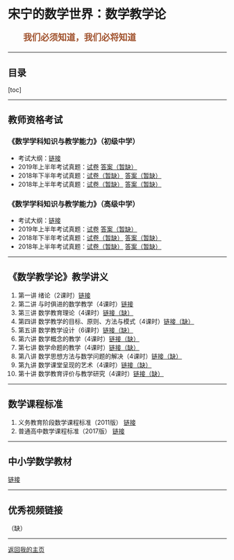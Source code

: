 # 宋宁的数学世界：数学教学论

<p style="color:sienna;font-family:KaiTi;margin-left:35px;font-weight:bold;font-size:20px";>
    我们必须知道，我们必将知道
</p>

---

## 目录

[toc]

---

## 教师资格考试

### 《数学学科知识与教学能力》（初级中学）

+ 考试大纲：<a href="/html/lecture/mathTeacher/chuzhong/chuzhong-exam.html">链接</a>
+ 2019年上半年考试真题：<a href="/html/lecture/mathTeacher/chuzhong/2019-1-e.html">试卷</a> <a href="/html/lecture/mathTeacher/chuzhong/2019-1-a.html">答案（暂缺）</a>
+ 2018年下半年考试真题：<a href="/html/lecture/mathTeacher/chuzhong/2018-2-e.html">试卷（暂缺）</a> <a href="/html/lecture/mathTeacher/chuzhong/2018-2-a.html">答案（暂缺）</a>
+ 2018年上半年考试真题：<a href="/html/lecture/mathTeacher/chuzhong/2018-1-e.html">试卷（暂缺）</a> <a href="/html/lecture/mathTeacher/chuzhong/2018-1-a.html">答案（暂缺）</a>

### 《数学学科知识与教学能力》（高级中学）

+ 考试大纲：<a href="/html/lecture/mathTeacher/gaozhong/gaozhong-exam.html">链接</a>
+ 2019年上半年考试真题：<a href="/html/lecture/mathTeacher/gaozhong/2019-1-e.html">试卷</a> <a href="/html/lecture/mathTeacher/gaozhong/2019-1-a.html">答案（暂缺）</a>
+ 2018年下半年考试真题：<a href="/html/lecture/mathTeacher/gaozhong/2018-2-e.html">试卷（暂缺）</a> <a href="/html/lecture/mathTeacher/gaozhong/2018-2-a.html">答案（暂缺）</a>
+ 2018年上半年考试真题：<a href="/html/lecture/mathTeacher/gaozhong/2018-1-e.html">试卷（暂缺）</a> <a href="/html/lecture/mathTeacher/gaozhong/2018-1-a.html">答案（暂缺）</a>

---

## 《数学教学论》教学讲义

1. 第一讲 绪论（2课时）<a href="/html/lecture/mathTeacher/jiangyi/01.html">链接</a>
2. 第二讲 与时俱进的数学教学（4课时）<a href="/html/lecture/mathTeacher/jiangyi/02.html">链接</a>
3. 第三讲 数学教育理论（4课时）<a href="/html/lecture/mathTeacher/jiangyi/03.html">链接（缺）</a>
4. 第四讲 数学教学的目标、原则、方法与模式（4课时）<a href="/html/lecture/mathTeacher/jiangyi/04.html">链接（缺）</a>
5. 第五讲 数学教学设计（6课时）<a href="/html/lecture/mathTeacher/jiangyi/05.html">链接（缺）</a>
6. 第六讲 数学概念的教学（4课时）<a href="/html/lecture/mathTeacher/jiangyi/06.html">链接（缺）</a>
7. 第七讲 数学命题的教学（4课时）<a href="/html/lecture/mathTeacher/jiangyi/07.html">链接（缺）</a>
8. 第八讲 数学思想方法与数学问题的解决（4课时）<a href="/html/lecture/mathTeacher/jiangyi/08.html">链接（缺）</a>
9. 第九讲 数学课堂呈现的艺术（4课时）<a href="/html/lecture/mathTeacher/jiangyi/09.html">链接（缺）</a>
10. 第十讲 数学教育评价与教学研究（4课时）<a href="/html/lecture/mathTeacher/jiangyi/10.html">链接（缺）</a>

---

## 数学课程标准

1. 义务教育阶段数学课程标准（2011版） <a href="/html/lecture/mathTeacher/chuzhong/kebiao-2011.pdf">链接</a>
2. 普通高中数学课程标准（2017版） <a href="/html/lecture/mathTeacher/gaozhong/kebiao-2017.pdf">链接</a>

---

## 中小学数学教材

<a href="http://www.dzkbw.com/books/rjb/shuxue/">链接</a>


---

## 优秀视频链接

（缺）

---

<a href="/index.html"> 返回我的主页 </a>
